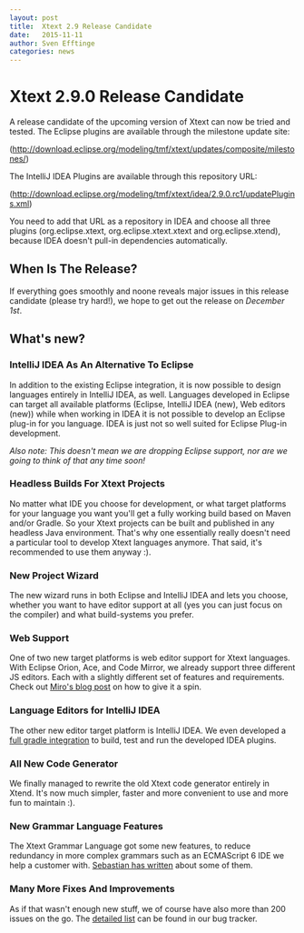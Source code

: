 ```yaml
---
layout: post
title:  Xtext 2.9 Release Candidate
date:   2015-11-11
author: Sven Efftinge
categories: news
---
```

# Xtext 2.9.0 Release Candidate

A release candidate of the upcoming version of Xtext can now be tried and tested. 
The Eclipse plugins are available through the milestone update site:

  (http://download.eclipse.org/modeling/tmf/xtext/updates/composite/milestones/)
  
The IntelliJ IDEA Plugins are available through this repository URL:

  (http://download.eclipse.org/modeling/tmf/xtext/idea/2.9.0.rc1/updatePlugins.xml)
  
You need to add that URL as a repository in IDEA and choose all three plugins (org.eclipse.xtext, org.eclipse.xtext.xtext and org.eclipse.xtend),
because IDEA doesn't pull-in dependencies automatically.

## When Is The Release?

If everything goes smoothly and noone reveals major issues in this release candidate (please try hard!), 
we hope to get out the release on _December 1st_.
  
## What's new?

### IntelliJ IDEA As An Alternative To Eclipse
In addition to the existing Eclipse integration, it is now possible to design languages entirely in IntelliJ IDEA, as well.
Languages developed in Eclipse can target all available platforms (Eclipse, IntelliJ IDEA (new), Web editors (new)) while when
working in IDEA it is not possible to develop an Eclipse plug-in for you language. IDEA is just not so well suited for Eclipse Plug-in development.

_Also note: This doesn't mean we are dropping Eclipse support, nor are we going to think of that any time soon!_

### Headless Builds For Xtext Projects
No matter what IDE you choose for development, or what target platforms for your language you want you'll get a fully working build based on Maven and/or Gradle.
So your Xtext projects can be built and published in any headless Java environment. That's why one essentially really doesn't need a particular
tool to develop Xtext languages anymore. That said, it's recommended to use them anyway :).

### New Project Wizard
The new wizard runs in both Eclipse and IntelliJ IDEA and lets you choose, whether you want to have 
editor support at all (yes you can just focus on the compiler) and what build-systems you prefer.

### Web Support
One of two new target platforms is web editor support for Xtext languages. With Eclipse Orion, Ace, and Code Mirror, we already support three different JS editors.
Each with a slightly different set of features and requirements. Check out [Miro's blog post](http://spoenemann.blogspot.de/2015/05/editing-dsls-in-web-browser.html) on how to give it a spin.

### Language Editors for IntelliJ IDEA
The other new editor target platform is IntelliJ IDEA. We even developed a [full gradle integration](https://github.com/xtext/xtext-gradle-plugin/tree/master/xtext-idea-gradle-plugin) to build, test and run
the developed IDEA plugins.

### All New Code Generator
We finally managed to rewrite the old Xtext code generator entirely in Xtend.
It's now much simpler, faster and more convenient to use and more fun to maintain :).

### New Grammar Language Features
The Xtext Grammar Language got some new features, to reduce redundancy in more complex grammars such as an ECMAScript 6 IDE
we help a customer with. [Sebastian has written](http://zarnekow.blogspot.de) about some of them.

### Many More Fixes And Improvements
As if that wasn't enough new stuff, we of course have also more than 200 issues on the go.
The [detailed list](https://bugs.eclipse.org/bugs/buglist.cgi?bug_status=RESOLVED&bug_status=VERIFIED&bug_status=CLOSED&f0=OP&f1=OP&f3=CP&f4=CP&j1=OR&list_id=13155507&query_format=advanced&status_whiteboard=v2.9&status_whiteboard_type=allwordssubstr) can be found in our bug tracker.


